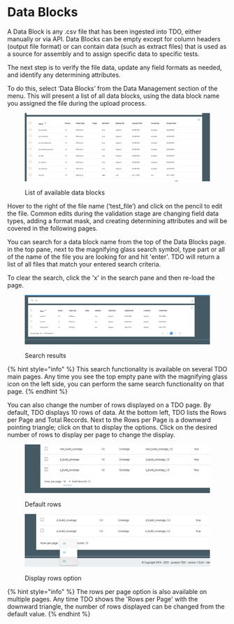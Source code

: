 # Data Blocks

A Data Block is any .csv file that has been ingested into TDO, either manually or via API.  Data Blocks can be empty except for column headers (output file format) or can contain data (such as extract files) that is used as a source for assembly and to assign specific data to specific tests.

The next step is to verify the file data, update any field formats as needed, and identify any determining attributes.&#x20;

To do this, select ‘Data Blocks’ from the Data Management section of the menu.  This will present a list of all data blocks, using the data block name you assigned the file during the upload process.

<figure><img src="../../../../../../.gitbook/assets/image (14) (1) (1) (1).png" alt=""><figcaption><p>List of available data blocks</p></figcaption></figure>

Hover to the right of the file name (‘test\_file’) and click on the pencil to edit the file. Common edits during the validation stage are changing field data types, adding a format mask, and creating determining attributes and will be covered in the following pages.

You can search for a data block name from the top of the Data Blocks page.  in the top pane, next to the magnifying glass search symbol, type part or all of the name of the file you are looking for and hit 'enter'.  TDO will return a list of all files that match your entered search criteria.

To clear the search, click the 'x' in the search pane and then re-load the page.

<figure><img src="../../../../../../.gitbook/assets/image (454).png" alt=""><figcaption><p>Search results</p></figcaption></figure>

{% hint style="info" %}
This search functionality is available on several TDO main pages.  Any time you see the top empty pane with the magnifying glass icon on the left side, you can perform the same search functionality on that page.
{% endhint %}

You can also change the number of rows displayed on a TDO page.  By default, TDO displays 10 rows of data.  At the bottom left, TDO lists the Rows per Page and Total Records.  Next to the Rows per Page is a downward pointing triangle; click on that to display the options.  Click on the desired number of rows to display per page to change the display.

<figure><img src="../../../../../../.gitbook/assets/image (455).png" alt=""><figcaption><p>Default rows</p></figcaption></figure>

<figure><img src="../../../../../../.gitbook/assets/image (457).png" alt=""><figcaption><p>Display rows option</p></figcaption></figure>

{% hint style="info" %}
The rows per page option is also available on multiple pages.  Any time TDO shows the 'Rows per Page' with the downward triangle, the number of rows displayed can be changed from the default value.
{% endhint %}
